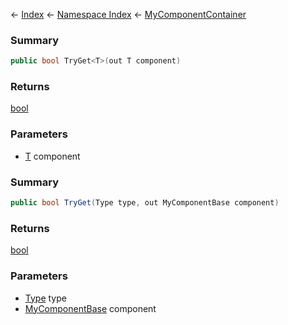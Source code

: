 ← [Index](Api-Index) ← [Namespace Index](Namespace-Index) ← [MyComponentContainer](VRage.Game.Components.MyComponentContainer)

### Summary

```csharp
public bool TryGet<T>(out T component)
```

### Returns

[bool](https://docs.microsoft.com/en-us/dotnet/api/system.boolean?view=netframework-4.6)

### Parameters

* [T]() component
### Summary

```csharp
public bool TryGet(Type type, out MyComponentBase component)
```

### Returns

[bool](https://docs.microsoft.com/en-us/dotnet/api/system.boolean?view=netframework-4.6)

### Parameters

* [Type](https://docs.microsoft.com/en-us/dotnet/api/system.type?view=netframework-4.6) type
* [MyComponentBase](VRage.Game.Components.MyComponentBase) component
